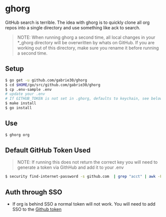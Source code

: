 # ghorg

GitHub search is terrible. The idea with ghorg is to quickly clone all org repos into a single directory and use something like ack to search.

> NOTE: When running ghorg a second time, all local changes in your *_ghorg directory will be overwritten by whats on GitHub. If you are working out of this directory, make sure you rename it before running a second time.

## Setup

```bash
$ go get -u github.com/gabrie30/ghorg
$ cd $HOME/go/src/github.com/gabrie30/ghorg
$ cp .env-sample .env
# update your .env
# If GITHUB_TOKEN is not set in .ghorg, defaults to keychain, see below
$ make install
$ go install
```

## Use

```bash
$ ghorg org
```

## Default GitHub Token Used

> NOTE: If running this does not return the correct key you will need to generate a token via GithHub and add it to your .env

```bash
$ security find-internet-password -s github.com  | grep "acct" | awk -F\" '{ print $4 }'
```

## Auth through SSO

- If org is behind SSO a normal token will not work. You will need to add SSO to the [Github token](https://help.github.com/articles/authorizing-a-personal-access-token-for-use-with-a-saml-single-sign-on-organization/)
